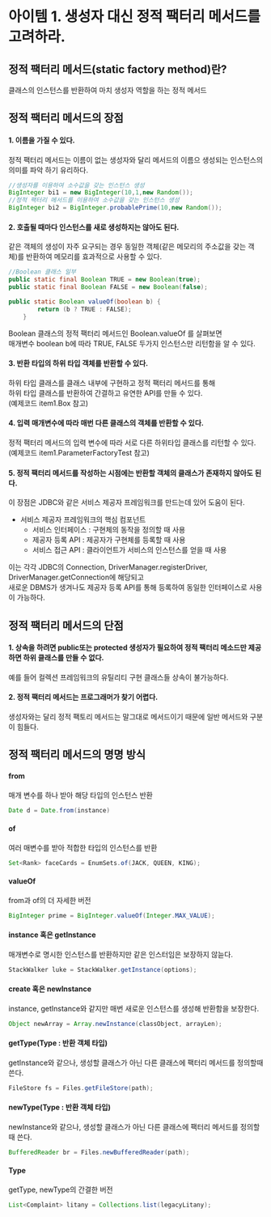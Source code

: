 # 아이템 1. 생성자 대신 정적 팩터리 메서드를 고려하라.
## 정적 팩터리 메서드(static factory method)란?
클래스의 인스턴스를 반환하여 마치 생성자 역할을 하는 정적 메서드
## 정적 팩터리 메서드의 장점
#### 1. 이름을 가질 수 있다.
정적 팩터리 메서드는 이름이 없는 생성자와 달리 메서드의 이름으 생성되는 인스턴스의 의미를 파악 하기 유리하다.
```java
//생성자를 이용하여 소수값을 갖는 인스턴스 생성
BigInteger bi1 = new BigInteger(10,1,new Random());
//정적 팩터리 메서드를 이용하여 소수값을 갖는 인스턴스 생성
BigInteger bi2 = BigInteger.probablePrime(10,new Random());
```

#### 2. 호출될 때마다 인스턴스를 새로 생성하지는 않아도 된다.
같은 객체의 생성이 자주 요구되는 경우 동일한 객체(같은 메모리의 주소값을 갖는 객체)를 반환하여 메모리를 효과적으로 사용할 수 있다.

```java
//Boolean 클래스 일부
public static final Boolean TRUE = new Boolean(true);
public static final Boolean FALSE = new Boolean(false);

public static Boolean valueOf(boolean b) {
        return (b ? TRUE : FALSE);
    }
```
Boolean 클래스의 정적 팩터리 메서드인 Boolean.valueOf 를 살펴보면<br> 
매개변수 boolean b에 따라 TRUE, FALSE 두가지 인스턴스만 리턴함을 알 수 있다.
#### 3. 반환 타입의 하위 타입 객체를 반환할 수 있다.
하위 타입 클래스를 클래스 내부에 구현하고 정적 팩터리 메서드를 통해 <br>하위 타입 클래스를 반환하여 간결하고 유연한 API를 만들 수 있다.<br>
(예제코드 item1.Box 참고)
#### 4. 입력 매개변수에 따라 매번 다른 클래스의 객체를 반환할 수 있다.
정적 팩터리 메서드의 입력 변수에 따라 서로 다른 하위타입 클래스를 리턴할 수 있다.<br>
(예제코드 item1.ParameterFactoryTest 참고)
#### 5. 정적 팩터리 메서드를 작성하는 시점에는 반환할 객체의 클래스가 존재하지 않아도 된다.
이 장점은 JDBC와 같은 서비스 제공자 프레임워크를 만드는데 있어 도움이 된다.<br>
- 서비스 제공자 프레임워크의 핵심 컴포넌트
    - 서비스 인터페이스 : 구현체의 동작을 정의할 때 사용
    - 제공자 등록 API : 제공자가 구현체를 등록할 때 사용
    - 서비스 접근 API : 클라이언트가 서비스의 인스턴스를 얻을 때 사용

이는 각각 JDBC의 Connection, DriverManager.registerDriver, DriverManager.getConnection에 해당되고<br>
새로운 DBMS가 생겨나도 제공자 등록 API를 통해 등록하여 동일한 인터페이스로 사용이 가능하다.

## 정적 팩터리 메서드의 단점
#### 1. 상속을 하려면 public또는 protected 생성자가 필요하여 정적 팩터리 메소드만 제공하면 하위 클래스를 만들 수 없다.
예를 들어 컬렉션 프레임워크의 유틸리티 구현 클래스들 상속이 불가능하다.
#### 2. 정적 팩터리 메서드는 프로그래머가 찾기 어렵다.
생성자와는 달리 정적 팩토리 메서드는 말그대로 메서드이기 때문에 일반 메서드와 구분이 힘들다.

## 정적 팩터리 메서드의 명명 방식
#### from
매개 변수를 하나 받아 해당 타입의 인스턴스 반환
```java
Date d = Date.from(instance)
```
#### of
여러 매변수를 받아 적합한 타입의 인스턴스를 반환
```java
Set<Rank> faceCards = EnumSets.of(JACK, QUEEN, KING);
```
#### valueOf 
from과 of의 더 자세한 버전
```java
BigInteger prime = BigInteger.valueOf(Integer.MAX_VALUE);
```
#### instance 혹은 getInstance
매개변수로 명시한 인스턴스를 반환하지만 같은 인스터임은 보장하지 않늗다.
```java
StackWalker luke = StackWalker.getInstance(options);
```
#### create 혹은 newInstance
instance, getInstance와 같지만 매번 새로운 인스턴스를 생성해 반환함을 보장한다.
```java
Object newArray = Array.newInstance(classObject, arrayLen);
```
#### getType(Type : 반환 객체 타입)
getInstance와 같으나, 생성할 클래스가 아닌 다른 클래스에 팩터리 메서드를 정의할때 쓴다.
```java
FileStore fs = Files.getFileStore(path);
```
#### newType(Type : 반환 객체 타입)
newInstance와 같으나, 생성할 클래스가 아닌 다른 클래스에 팩터리 메서드를 정의할때 쓴다.
```java
BufferedReader br = Files.newBufferedReader(path);
```
#### Type
getType, newType의 간결한 버전
```java
List<Complaint> litany = Collections.list(legacyLitany);
```

